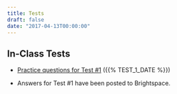 ```yaml
---
title: Tests
draft: false
date: "2017-04-13T00:00:00"
---
```


## In-Class Tests

* [Practice questions for Test #1](/files/tests/test_01/EES_2110_Practice_Test_1.pdf) ({{% TEST_1_DATE %}})

* Answers for Test #1 have been posted to Brightspace.
